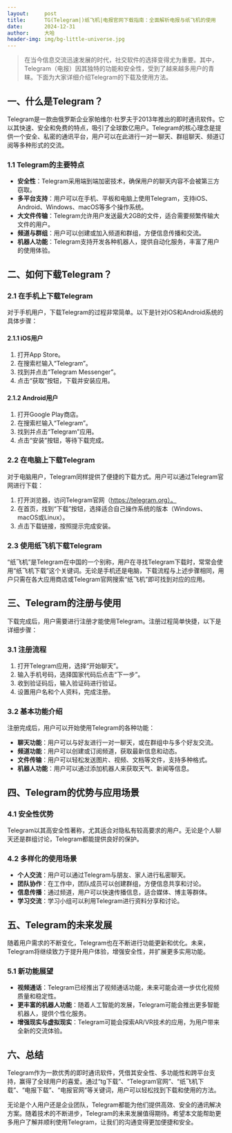 ```yaml
---
layout:     post
title:      TG(Telegram|)纸飞机|电报官网下载指南：全面解析电报与纸飞机的使用
date:       2024-12-31
author:     大哈
header-img: img/bg-little-universe.jpg
---
```


>在当今信息交流迅速发展的时代，社交软件的选择变得尤为重要。其中，Telegram（电报）因其独特的功能和安全性，受到了越来越多用户的青睐。下面为大家详细介绍Telegram的下载及使用方法。

## 一、什么是Telegram？

Telegram是一款由俄罗斯企业家帕维尔·杜罗夫于2013年推出的即时通讯软件。它以其快速、安全和免费的特点，吸引了全球数亿用户。Telegram的核心理念是提供一个安全、私密的通讯平台，用户可以在此进行一对一聊天、群组聊天、频道订阅等多种形式的交流。

### 1.1 Telegram的主要特点

- **安全性**：Telegram采用端到端加密技术，确保用户的聊天内容不会被第三方窃取。
- **多平台支持**：用户可以在手机、平板和电脑上使用Telegram，支持iOS、Android、Windows、macOS等多个操作系统。
- **大文件传输**：Telegram允许用户发送最大2GB的文件，适合需要频繁传输大文件的用户。
- **频道与群组**：用户可以创建或加入频道和群组，方便信息传播和交流。
- **机器人功能**：Telegram支持开发各种机器人，提供自动化服务，丰富了用户的使用体验。

## 二、如何下载Telegram？

### 2.1 在手机上下载Telegram

对于手机用户，下载Telegram的过程非常简单。以下是针对iOS和Android系统的具体步骤：

#### 2.1.1 iOS用户

1. 打开App Store。
2. 在搜索栏输入“Telegram”。
3. 找到并点击“Telegram Messenger”。
4. 点击“获取”按钮，下载并安装应用。

#### 2.1.2 Android用户

1. 打开Google Play商店。
2. 在搜索栏输入“Telegram”。
3. 找到并点击“Telegram”应用。
4. 点击“安装”按钮，等待下载完成。

### 2.2 在电脑上下载Telegram

对于电脑用户，Telegram同样提供了便捷的下载方式。用户可以通过Telegram官网进行下载：

1. 打开浏览器，访问Telegram官网（https://telegram.org）。
2. 在首页，找到“下载”按钮，选择适合自己操作系统的版本（Windows、macOS或Linux）。
3. 点击下载链接，按照提示完成安装。

### 2.3 使用纸飞机下载Telegram

“纸飞机”是Telegram在中国的一个别称，用户在寻找Telegram下载时，常常会使用“纸飞机下载”这个关键词。无论是手机还是电脑，下载流程与上述步骤相同，用户只需在各大应用商店或Telegram官网搜索“纸飞机”即可找到对应的应用。

## 三、Telegram的注册与使用

下载完成后，用户需要进行注册才能使用Telegram。注册过程简单快捷，以下是详细步骤：

### 3.1 注册流程

1. 打开Telegram应用，选择“开始聊天”。
2. 输入手机号码，选择国家代码后点击“下一步”。
3. 收到验证码后，输入验证码进行验证。
4. 设置用户名和个人资料，完成注册。

### 3.2 基本功能介绍

注册完成后，用户可以开始使用Telegram的各种功能：

- **聊天功能**：用户可以与好友进行一对一聊天，或在群组中与多个好友交流。
- **频道功能**：用户可以创建或订阅频道，获取最新信息和动态。
- **文件传输**：用户可以轻松发送图片、视频、文档等文件，支持多种格式。
- **机器人功能**：用户可以通过添加机器人来获取天气、新闻等信息。

## 四、Telegram的优势与应用场景

### 4.1 安全性优势

Telegram以其高安全性著称，尤其适合对隐私有较高要求的用户。无论是个人聊天还是群组讨论，Telegram都能提供良好的保护。

### 4.2 多样化的使用场景

- **个人交流**：用户可以通过Telegram与朋友、家人进行私密聊天。
- **团队协作**：在工作中，团队成员可以创建群组，方便信息共享和讨论。
- **信息传播**：通过频道，用户可以快速传播信息，适合媒体、博主等群体。
- **学习交流**：学习小组可以利用Telegram进行资料分享和讨论。

## 五、Telegram的未来发展

随着用户需求的不断变化，Telegram也在不断进行功能更新和优化。未来，Telegram将继续致力于提升用户体验，增强安全性，并扩展更多实用功能。

### 5.1 新功能展望

- **视频通话**：Telegram已经推出了视频通话功能，未来可能会进一步优化视频质量和稳定性。
- **更丰富的机器人功能**：随着人工智能的发展，Telegram可能会推出更多智能机器人，提供个性化服务。
- **增强现实与虚拟现实**：Telegram可能会探索AR/VR技术的应用，为用户带来全新的交流体验。

## 六、总结

Telegram作为一款优秀的即时通讯软件，凭借其安全性、多功能性和跨平台支持，赢得了全球用户的喜爱。通过“tg下载”、“Telegram官网”、“纸飞机下载”、“电报下载”、“电报官网”等关键词，用户可以轻松找到下载和使用的方法。

无论是个人用户还是企业团队，Telegram都能为他们提供高效、安全的通讯解决方案。随着技术的不断进步，Telegram的未来发展值得期待。希望本文能帮助更多用户了解并顺利使用Telegram，让我们的沟通变得更加便捷和安全。
